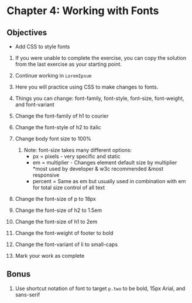 # Chapter 4: Working with Fonts

## Objectives
* Add CSS to style fonts

 
1. If you were unable to complete the exercise, you can copy the solution from the last exercise as your starting point.

1. Continue working in `LoremIpsum` 

1. Here you will practice using CSS to make changes to fonts.

1. Things you can change: font-family, font-style, font-size, font-weight, and font-variant

1. Change the font-family of h1 to courier

1. Change the font-style of h2 to italic

1. Change body font size to 100%
    1. Note: font-size takes many different options: 
        * px = pixels - very specific and static
        * em = multiplier - Changes element default size by multiplier
            *most used by developer & w3c recommended 
            &most responsive
        * percent = Same as em but usually used in combination with em for total size control of all text

1. Change the font-size of p to 18px

1. Change the font-size of h2 to 1.5em

1. Change the font-size of h1 to 2em

1. Change the font-weight of footer to bold

1. Change the font-variant of li to small-caps

1. Mark your work as complete

## Bonus 
1. Use shortcut notation of font to target `p.two` to be bold, 15px Arial,  and sans-serif
    

  
